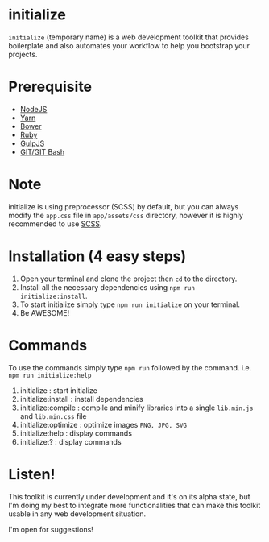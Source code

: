 # initialize
`initialize` (temporary name) is a web development toolkit that provides boilerplate and also automates your workflow to help you bootstrap your projects.

# Prerequisite
- [NodeJS](https://nodejs.org/en/)
- [Yarn](https://yarnpkg.com/en/)
- [Bower](https://bower.io/)
- [Ruby](https://www.ruby-lang.org/en/)
- [GulpJS](http://gulpjs.com/)
- [GIT/GIT Bash](https://git-scm.com/downloads)

# Note
initialize is using preprocessor (SCSS) by default, but you can always modify the `app.css` file in `app/assets/css` directory, however it is highly recommended to use [SCSS](http://sass-lang.com/install).

# Installation (4 easy steps)
1. Open your terminal and clone the project then `cd` to the directory.
2. Install all the necessary dependencies using `npm run initialize:install`.
3. To start initialize simply type `npm run initialize` on your terminal.
4. Be AWESOME!

# Commands
To use the commands simply type `npm run` followed by the command. i.e. `npm run initialize:help`
1. initialize           : start initialize
2. initialize:install   : install dependencies
3. initialize:compile   : compile and minify libraries into a single `lib.min.js` and `lib.min.css` file
4. initialize:optimize  : optimize images `PNG, JPG, SVG`
5. initialize:help      : display commands
6. initialize:?         : display commands

# Listen!
This toolkit is currently under development and it's on its alpha state, but I'm doing my best to integrate more functionalities that can make this toolkit usable in any web development situation.

I'm open for suggestions!